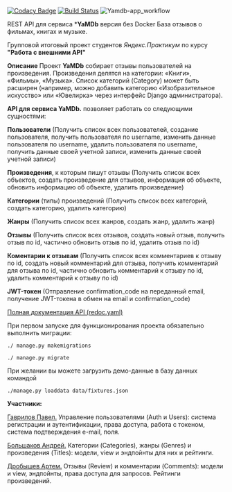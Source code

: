 [![Codacy Badge](https://api.codacy.com/project/badge/Grade/be2c7b20c1f54cd8beafaf3330dc4e59)](https://app.codacy.com/gh/BolshakovAndrey/api_yamdb?utm_source=github.com&utm_medium=referral&utm_content=BolshakovAndrey/api_yamdb&utm_campaign=Badge_Grade_Settings)
[![Build Status](https://travis-ci.com/BolshakovAndrey/api_yamdb.svg?branch=master)](https://travis-ci.com/BolshakovAndrey/api_yamdb)
![Yamdb-app_workflow](https://github.com/BolshakovAndrey/yamdb_final/workflows/Yamdb-app_workflow/badge.svg)


REST API для сервиса ***YaMDb** версия без Docker
База отзывов о фильмах, книгах и музыке. 

Групповой итоговый проект студентов _Яндекс.Практикум_ по курсу **"Работа с внешними API"**

**Описание**
Проект **YaMDb** собирает отзывы пользователей на произведения. 
Произведения делятся на категории: «Книги», «Фильмы», «Музыка». 
Список категорий (Category) может быть расширен (например, можно добавить категорию 
«Изобразительное искусство» или «Ювелирка» через интерфейс Django администратора).

**API для сервиса YaMDb.** позволяет работать со следующими сущностями:

**Пользователи** (Получить список всех пользователей, создание пользователя, получить пользователя по username, изменить данные пользователя по username, удалить пользователя по username, получить данные своей учетной записи, изменить данные своей учетной записи)

**Произведения**, к которым пишут отзывы (Получить список всех объектов, создать произведение для отзывов, информация об объекте, обновить информацию об объекте, удалить произведение)

**Категории** (типы) произведений (Получить список всех категорий, создать категорию, удалить категорию)

**Жанры** (Получить список всех жанров, создать жанр, удалить жанр)

**Отзывы** (Получить список всех отзывов, создать новый отзыв, получить отзыв по id, частично обновить отзыв по id, удалить отзыв по id)

**Коментарии к отзывам** (Получить список всех комментариев к отзыву по id, создать новый комментарий для отзыва, получить комментарий для отзыва по id, частично обновить комментарий к отзыву по id, удалить комментарий к отзыву по id)

**JWT-токен** (Отправление confirmation_code на переданный email, получение JWT-токена в обмен на email и confirmation_code)

[Полная документация API (redoc.yaml)](https://github.com/BolshakovAndrey/api_yamdb/blob/master/static/redoc.yaml)

При первом запуске для функционирования проекта обязательно выполнить миграции:

`./ manage.py makemigrations` 

`./ manage.py migrate`

При желании вы можете загрузить демо-данные в базу данных командой

`./manage.py loaddata data/fixtures.json
`

**Участники:**

[Гаврилов Павел.](https://github.com/Venatorr/api_yamdb)
Управление пользователями (Auth и Users): система регистрации и аутентификации, права доступа, работа с токеном, система подтверждения e-mail, поля.

[Большаков Андрей.](https://github.com/BolshakovAndrey/api_yamdb) 
Категории (Categories), жанры (Genres) и произведения (Titles): модели, view и эндпойнты для них и рейтинги.

[Дробышев Артем.](https://github.com/stpdmnk/api_yamdb-1)
Отзывы (Review) и комментарии (Comments): модели и view, эндпойнты, права доступа для запросов. Рейтинги произведений.
